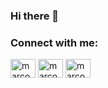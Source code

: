 ### Hi there 👋



<h3 align="left">Connect with me:</h3>
<p align="left">
<a href="https://www.linkedin.com/in/gastonfrancois" target="blank"><img align="center" src="https://raw.githubusercontent.com/rahuldkjain/github-profile-readme-generator/master/src/images/icons/Social/linked-in-alt.svg" alt="marcosdedeu" height="30" width="40" /></a>
<a href="https://www.instagram.com/gaston_francois" target="blank"><img align="center" src="https://raw.githubusercontent.com/rahuldkjain/github-profile-readme-generator/master/src/images/icons/Social/instagram.svg" alt="marcosdedeu" height="30" width="40" /></a>
<a href="https://github.com/francoisgaston" target="blank"><img align="center" src="https://raw.githubusercontent.com/rahuldkjain/github-profile-readme-generator/master/src/images/icons/Social/github.svg" alt="marcosdedeu" height="30" width="40" /></a>
</p>


